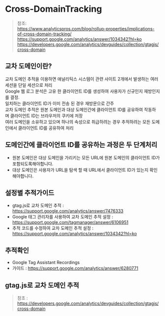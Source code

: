 # Cross-DomainTracking
> 참조: </br>
> https://www.analyticspros.com/blog/rollup-properties/implications-of-cross-domain-tracking/ </br>
> https://support.google.com/analytics/answer/1034342?hl=ko </br>
> https://developers.google.com/analytics/devguides/collection/gtagjs/cross-domain </br>
   
   
## 교차 도메인이란?
교차 도메인 추적을 이용하면 애널리틱스 시스템이 관련 사이트 2개에서 발생하는 여러 세션을 단일 세션으로 처리</br>
Google 웹 로그 분석은 고유 한 클라이언트 ID를 생성하여 사용자가 신규인지 재방인지를 결정.</br>
일치하는 클라이언트 ID가 이미 전송 된 경우 재방문으로 간주</br>
교차 도메인 추적은 원본 도메인과 대상 도메인간에 클라이언트 ID를 공유하여 작동하며 클라이언트 ID는 브라우저의 쿠키에 저장</br>
여러 도메인을 소유하고 있으며 하나의 속성으로 취급하려는 경우 추적하려는 모든 도메인에서 클라이언트 ID를 공유하여 처리</br>
   
   
## 도메인간에 클라이언트 ID를 공유하는 과정은 두 단계처리
 - 원본 도메인은 대상 도메인을 가리키는 모든 URL에 원본 도메인의 클라이언트 ID가 포함되도록해야합니다.</br>
 - 대상 도메인은 사용자가 URL을 탐색 할 때 URL에서 클라이언트 ID가 있는지 확인해야합니다.</br>
   
    
## 설정별 추적가이드
   - gtag.js로 교차 도메인 추적 : https://support.google.com/analytics/answer/7476333 </br>
   - Google 태그 관리자를 사용하여 교차 도메인 추적 설정 : https://support.google.com/tagmanager/answer/6106951 </br>
   - 추적 코드를 수정하여 교차 도메인 추적 설정 : https://support.google.com/analytics/answer/1034342?hl=ko </br>
   
   
## 추적확인
   - Google Tag Assistant Recordings </br>
   - 가이드 : https://support.google.com/analytics/answer/6280771 </br>
   
   
## gtag.js로 교차 도메인 추적
> 참조 : https://developers.google.com/analytics/devguides/collection/gtagjs/cross-domain </br>

